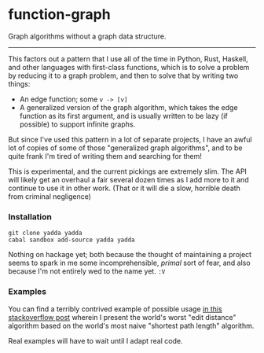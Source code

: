 # function-graph
Graph algorithms without a graph data structure.

---

This factors out a pattern that I use all of the time in Python, Rust, Haskell,
and other languages with first-class functions, which is to solve a problem
by reducing it to a graph problem, and then to solve that by writing two things:

* An edge function; some `v -> [v]`
* A generalized version of the graph algorithm, which takes the edge function as its first argument,
  and is usually written to be lazy (if possible) to support infinite graphs.

But since I've used this pattern in a lot of separate projects,
I have an awful lot of copies of some of those "generalized graph algorithms",
and to be quite frank I'm tired of writing them and searching for them!

This is experimental, and the current pickings are extremely slim.
The API will likely get an overhaul a fair several dozen times as I
add more to it and continue to use it in other work.
(That or it will die a slow, horrible death from criminal negligence)

### Installation

    git clone yadda yadda
    cabal sandbox add-source yadda yadda

Nothing on hackage yet; both because the thought of maintaining a project seems to spark in me some incomprehensible, *primal* sort of fear, and also because I'm not entirely wed to the name yet. `:V`

### Examples
You can find a terribly contrived example of possible usage
[in this stackoverflow post](http://stackoverflow.com/questions/39059037)
wherein I present the world's worst "edit distance" algorithm
based on the world's most naive "shortest path length" algorithm.

Real examples will have to wait until I adapt real code.
